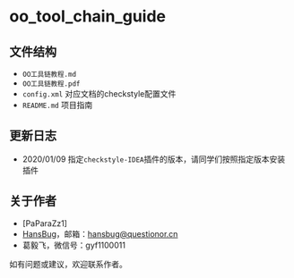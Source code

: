 # oo_tool_chain_guide

## 文件结构

- `OO工具链教程.md` 
- `OO工具链教程.pdf` 
- `config.xml` 对应文档的checkstyle配置文件
- `README.md` 项目指南

## 更新日志

- 2020/01/09 指定`checkstyle-IDEA`插件的版本，请同学们按照指定版本安装插件

## 关于作者

- [PaParaZz1]
- [HansBug](mailto:hansbug@questionor.cn)，邮箱：[hansbug@questionor.cn](mailto:hansbug@questionor.cn)
- 葛毅飞，微信号：gyf1100011



如有问题或建议，欢迎联系作者。